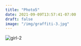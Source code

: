 ```yaml
---
title: "Photo5"
date: 2021-09-09T13:57:41-07:00
draft: false
image: "/img/graffiti-3.jpg"
---
```


![girl-2](/img/graffiti-3.jpg)